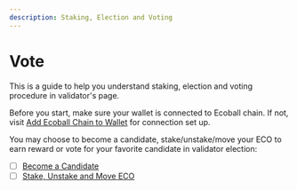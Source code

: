 ```yaml
---
description: Staking, Election and Voting
---
```


# Vote

This is a guide to help you understand staking, election and voting procedure in validator's page.&#x20;

Before you start, make sure your wallet is connected to Ecoball chain. If not, visit [Add Ecoball Chain to Wallet](../digital-wallet/) for connection set up.

You may choose to become a candidate, stake/unstake/move your ECO to earn reward or vote for your favorite candidate in validator election:

* [ ] [Become a Candidate](become-a-candidate.md)
* [ ] [Stake, Unstake and Move ECO](broken-reference)
